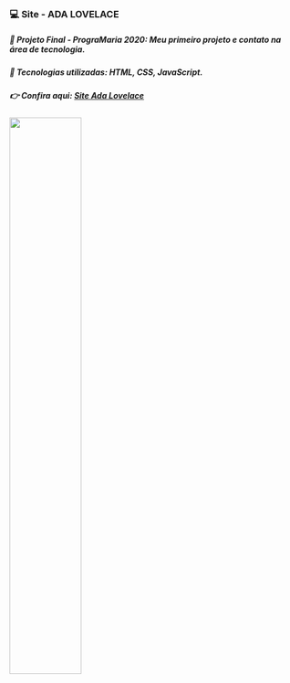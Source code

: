 ### 💻 Site - ADA LOVELACE 

##### 💜 Projeto Final - PrograMaria 2020: Meu primeiro projeto e contato na área de tecnologia. 

##### 🔧 Tecnologias utilizadas: HTML, CSS, JavaScript.
 
##### 👉 Confira aqui: <a href= https://siteada--beamartins.repl.co> Site Ada Lovelace  </a>

<img src= https://i.imgur.com/dt3Cf5x.jpg; heigth=50%; width=50%;> 


